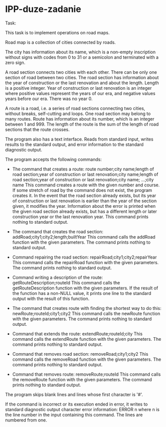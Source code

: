 # IPP-duze-zadanie

Task:

This task is to implement operations on road maps.

Road map is a collection of cities connected by roads.

The city has information about its name, which is a non-empty inscription without signs
with codes from 0 to 31 or a semicolon and terminated with a zero sign.

A road section connects two cities with each other. There can be only one section of road between two cities.
The road section has information about the year of construction or the last renovation and about the length. Length
is a positive integer. Year of construction or last renovation is an integer where
positive values represent the years of our era, and negative values years before our era.
There was no year 0.

A route is a road, i.e. a series of road sections connecting two cities, without breaks,
self-cutting and loops. One road section may belong to many routes. Route
has information about its number, which is an integer between 1 and 999.
The length of the route is the sum of the length of road sections that the route crosses.

The program also has a text interface. Reads from standard input, writes results
to the standard output, and error information to the standard diagnostic output.

The program accepts the following commands:

- The command that creates a route:
route number;city name;length of road section;year of construction or last renovation;city name;length of road section;year of construction or last renovation;city name; ...;city name
This command creates a route with the given number and course. If some stretch of road
by the command does not exist, the program creates it. In the event that the road section already exists,
but its year of construction or last renovation is earlier than the year of the section given,
it modifies the year. Information about the error is printed when the given road section already exists,
but has a different length or later construction year or the last renovation year.
This command prints nothing to standard output.

- The command that creates the road section:
addRoad;city1;city2;length;builtYear
This command calls the addRoad function with the given parameters.
The command prints nothing to standard output.

- Command repairing the road section:
repairRoad;city1;city2;repairYear
This command calls the repairRoad function with the given parameters.
The command prints nothing to standard output.

- Command writing a description of the route:
getRouteDescription;routeId
This command calls the getRouteDescription function with the given parameters.
If the result of the function has a non-NULL value, it prints one line to the standard output
with the result of this function.

- The command that creates route with finding the shortest way to do this:
newRoute;routeId;city1;city2
This command calls the newRoute function with the given parameters.
The command prints nothing to standard output.

- Command that extends the route:
extendRoute;routeId;city
This command calls the extendRoute function with the given parameters.
The command prints nothing to standard output.

- Command that removes road section:
removeRoad;city1;city2
This command calls the removeRoad function with the given parameters.
The command prints nothing to standard output.

- Command that removes route:
removeRoute;routeId
This command calls the removeRoute function with the given parameters.
The command prints nothing to standard output.

The program skips blank lines and lines whose first character is '#'.

If the command is incorrect or its execution ended in error, it writes to standard
diagnostic output character error information:
ERROR n
where n is the line number in the input containing this command.
The lines are numbered from one.

